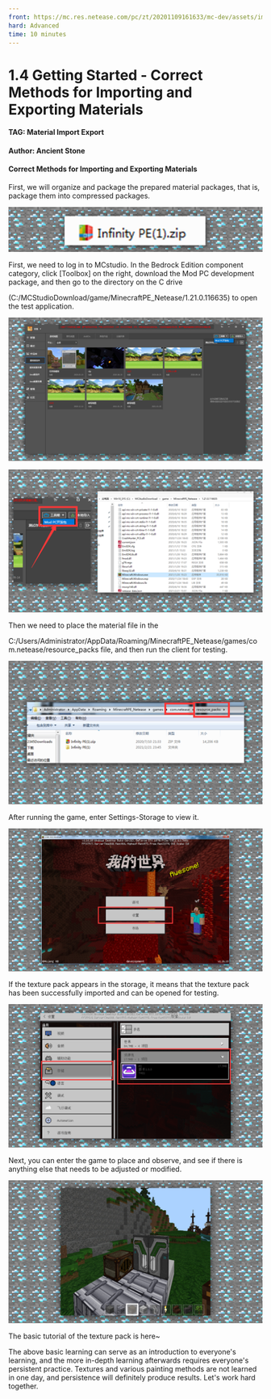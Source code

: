 ```yaml
--- 
front: https://mc.res.netease.com/pc/zt/20201109161633/mc-dev/assets/img/4_7.a42d1dc4.png 
hard: Advanced 
time: 10 minutes 
--- 
```

# 1.4 Getting Started - Correct Methods for Importing and Exporting Materials 
#### TAG: Material Import Export 
#### Author: Ancient Stone 
#### Correct Methods for Importing and Exporting Materials 
First, we will organize and package the prepared material packages, that is, package them into compressed packages. 

![](./images/4_1.png) 

First, we need to log in to MCstudio. In the Bedrock Edition component category, click [Toolbox] on the right, download the Mod PC development package, and then go to the directory on the C drive 

(C:/MCStudioDownload/game/MinecraftPE_Netease/1.21.0.116635) to open the test application. 

![](./images/4_2.png) 

![](./images/4_3.png) 

Then we need to place the material file in the 

C:/Users/Administrator/AppData/Roaming/MinecraftPE_Netease/games/com.netease/resource_packs file, and then run the client for testing. 

![](./images/4_4.png) 

After running the game, enter Settings-Storage to view it. 

![](./images/4_5.png) 



If the texture pack appears in the storage, it means that the texture pack has been successfully imported and can be opened for testing. 

![](./images/4_6.png) 

Next, you can enter the game to place and observe, and see if there is anything else that needs to be adjusted or modified. 

![](./images/4_7.png) 

The basic tutorial of the texture pack is here~ 

The above basic learning can serve as an introduction to everyone's learning, and the more in-depth learning afterwards requires everyone's persistent practice. Textures and various painting methods are not learned in one day, and persistence will definitely produce results. Let's work hard together.